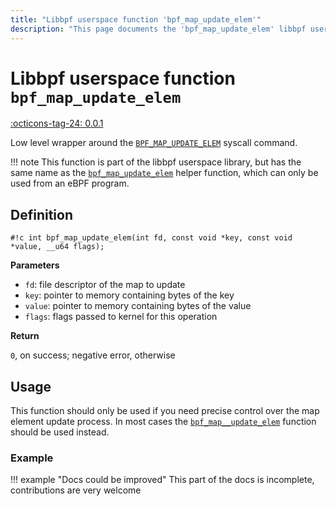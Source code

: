 ```yaml
---
title: "Libbpf userspace function 'bpf_map_update_elem'"
description: "This page documents the 'bpf_map_update_elem' libbpf userspace function, including its definition, usage, and examples."
---
```

# Libbpf userspace function `bpf_map_update_elem`

<!-- [LIBBPF_TAG] -->
[:octicons-tag-24: 0.0.1](https://github.com/libbpf/libbpf/releases/tag/v0.0.1)
<!-- [/LIBBPF_TAG] -->

Low level wrapper around the [`BPF_MAP_UPDATE_ELEM`](../../../linux/syscall/BPF_MAP_UPDATE_ELEM.md) syscall command.

!!! note
    This function is part of the libbpf userspace library, but has the same name as the [`bpf_map_update_elem`](../../../linux/helper-function/bpf_map_update_elem.md) helper function, which can only be used from an eBPF program.

## Definition

`#!c int bpf_map_update_elem(int fd, const void *key, const void *value, __u64 flags);`

**Parameters**

- `fd`: file descriptor of the map to update
- `key`: pointer to memory containing bytes of the key
- `value`: pointer to memory containing bytes of the value
- `flags`: flags passed to kernel for this operation

**Return**

`0`, on success; negative error, otherwise

## Usage

This function should only be used if you need precise control over the map element update process. In most cases the [`bpf_map__update_elem`](bpf_map__update_elem.md) function should be used instead.

### Example

!!! example "Docs could be improved"
    This part of the docs is incomplete, contributions are very welcome
